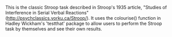 This is the classic Stroop task described in Stroop's 1935 article, "Studies of Interference in Serial Verbal Reactions" (http://psychclassics.yorku.ca/Stroop/). It uses the colourise() function in Hadley Wickham's 'testthat' package to allow users to perform the Stroop task by themselves and see their own results.
